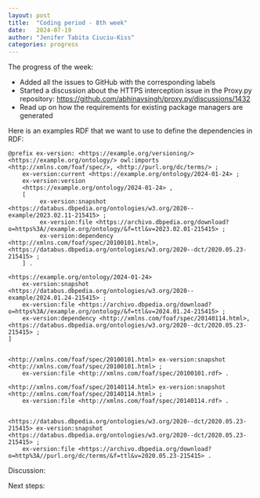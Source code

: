 ```yaml
---
layout: post
title:  "Coding period - 8th week"
date:   2024-07-19
author: "Jenifer Tabita Ciuciu-Kiss"	
categories: progress
---
```



The progress of the week:
- Added all the issues to GitHub with the corresponding labels
- Started a discussion about the HTTPS interception issue in the Proxy.py repository: https://github.com/abhinavsingh/proxy.py/discussions/1432
- Read up on how the requirements for existing package managers are generated

Here is an examples RDF that we want to use to define the dependencies in RDF:

```
@prefix ex-version: <https://example.org/versioning/>
<https://example.org/ontology/> owl:imports <http://xmlns.com/foaf/spec/>, <http://purl.org/dc/terms/> ;
    ex-version:current <https://example.org/ontology/2024-01-24> ;
    ex-version:version
    <https://example.org/ontology/2024-01-24> ,
    [
         ex-version:snapshot <https://databus.dbpedia.org/ontologies/w3.org/2020--example/2023.02.11-215415> ;
         ex-version:file <https://archivo.dbpedia.org/download?o=https%3A//example.org/ontology/&f=ttl&v=2023.02.01-215415> ;
         ex-version:dependency <http://xmlns.com/foaf/spec/20100101.html>, <https://databus.dbpedia.org/ontologies/w3.org/2020--dct/2020.05.23-215415> ;
    ] .
    
<https://example.org/ontology/2024-01-24>
    ex-version:snapshot <https://databus.dbpedia.org/ontologies/w3.org/2020--example/2024.01.24-215415> ;
    ex-version:file <https://archivo.dbpedia.org/download?o=https%3A//example.org/ontology/&f=ttl&v=2024.01.24-215415> ;
    ex-version:dependency <http://xmlns.com/foaf/spec/20140114.html>, <https://databus.dbpedia.org/ontologies/w3.org/2020--dct/2020.05.23-215415> ;
]
    

<http://xmlns.com/foaf/spec/20100101.html> ex-version:snapshot <http://xmlns.com/foaf/spec/20100101.html> ;
    ex-version:file <http://xmlns.com/foaf/spec/20100101.rdf> .
         
<http://xmlns.com/foaf/spec/20140114.html> ex-version:snapshot <http://xmlns.com/foaf/spec/20140114.html> ;
    ex-version:file <http://xmlns.com/foaf/spec/20140114.rdf> .
    

<https://databus.dbpedia.org/ontologies/w3.org/2020--dct/2020.05.23-215415> ex-version:snapshot <https://databus.dbpedia.org/ontologies/w3.org/2020--dct/2020.05.23-215415> ;
    ex-version:file <https://archivo.dbpedia.org/download?o=http%3A//purl.org/dc/terms/&f=ttl&v=2020.05.23-215415> .

```


Discussion:


Next steps:

